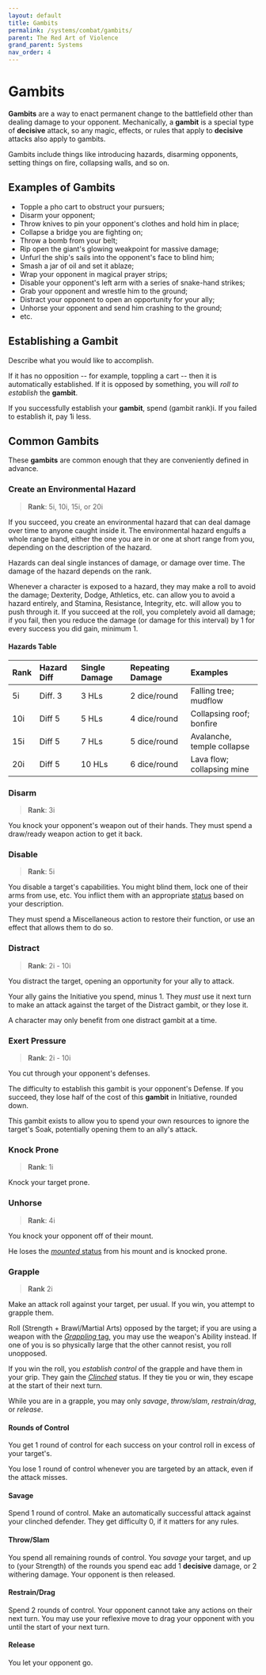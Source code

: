 ```yaml
---
layout: default
title: Gambits
permalink: /systems/combat/gambits/
parent: The Red Art of Violence
grand_parent: Systems
nav_order: 4
---
```


# Gambits

**Gambits** are a way to enact permanent change to the battlefield other than
dealing damage to your opponent. Mechanically, a **gambit** is a special type
of **decisive** attack, so any magic, effects, or rules that apply to
**decisive** attacks also apply to gambits.

Gambits include things like introducing hazards, disarming opponents, setting
things on fire, collapsing walls, and so on.

## Examples of **Gambits**

- Topple a pho cart to obstruct your pursuers;
- Disarm your opponent;
- Throw knives to pin your opponent's clothes and hold him in place;
- Collapse a bridge you are fighting on;
- Throw a bomb from your belt;
- Rip open the giant's glowing weakpoint for massive damage;
- Unfurl the ship's sails into the opponent's face to blind him;
- Smash a jar of oil and set it ablaze;
- Wrap your opponent in magical prayer strips;
- Disable your opponent's left arm with a series of snake-hand strikes;
- Grab your opponent and wrestle him to the ground;
- Distract your opponent to open an opportunity for your ally;
- Unhorse your opponent and send him crashing to the ground;
- etc.

## Establishing a **Gambit**

Describe what you would like to accomplish.

If it has no opposition -- for example, toppling a cart -- then it is
automatically established. If it is opposed by something, you will _roll to_
_establish_ the **gambit**.

If you successfully establish your **gambit**, spend (gambit rank)i. If you
failed to establish it, pay 1i less.

## Common **Gambits**

These **gambits** are common enough that they are conveniently defined in
advance.

### Create an Environmental Hazard

> **Rank**: 5i, 10i, 15i, or 20i

If you succeed, you create an environmental hazard that can deal damage over
time to anyone caught inside it. The environmental hazard engulfs a whole range
band, either the one you are in or one at short range from you, depending on the
description of the hazard.

Hazards can deal single instances of damage, or damage over time. The damage of
the hazard depends on the rank.

Whenever a character is exposed to a hazard, they may make a roll to avoid the
damage; Dexterity, Dodge, Athletics, etc. can allow you to avoid a hazard
entirely, and Stamina, Resistance, Integrity, etc. will allow you to push
through it. If you succeed at the roll, you completely avoid all damage; if you
fail, then you reduce the damage (or damage for this interval) by 1 for every
success you did gain, minimum 1.

#### Hazards Table

| Rank | Hazard Diff | Single Damage | Repeating Damage | Examples                   |
| :--- | :---------- | :------------ | :--------------- | :------------------------- |
| 5i   | Diff. 3     | 3 HLs         | 2 dice/round     | Falling tree; mudflow      |
| 10i  | Diff 5      | 5 HLs         | 4 dice/round     | Collapsing roof; bonfire   |
| 15i  | Diff 5      | 7 HLs         | 5 dice/round     | Avalanche, temple collapse |
| 20i  | Diff 5      | 10 HLs        | 6 dice/round     | Lava flow; collapsing mine |

### Disarm

> **Rank**: 3i

You knock your opponent's weapon out of their hands. They must spend a
draw/ready weapon action to get it back.

### Disable

> **Rank**: 5i

You disable a target's capabilities. You might blind them, lock one of their
arms from use, etc. You inflict them with an appropriate
[status](/venture/systems/combat/status) based on your description.

They must spend a Miscellaneous action to restore their function, or use an
effect that allows them to do so.

### Distract

> **Rank**: 2i - 10i

You distract the target, opening an opportunity for your ally to attack.

Your ally gains the Initiative you spend, minus 1. They _must_ use it next turn
to make an attack against the target of the Distract gambit, or they lose it.

A character may only benefit from one distract gambit at a time.

### Exert Pressure

> **Rank**: 2i - 10i

You cut through your opponent's defenses.

The difficulty to establish this gambit is your opponent's Defense. If you
succeed, they lose half of the cost of this **gambit** in Initiative, rounded
down.

This gambit exists to allow you to spend your own resources to ignore the
target's Soak, potentially opening them to an ally's attack.

### Knock Prone

> **Rank**: 1i

Knock your target prone.

### Unhorse

> **Rank**: 4i

You knock your opponent off of their mount.

He loses the [_mounted_ status](/venture/systems/combat/status#mounted) from his
mount and is knocked prone.

### Grapple

> **Rank** 2i

Make an attack roll against your target, per usual. If you win, you attempt to
grapple them.

Roll (Strength + Brawl/Martial Arts) opposed by the target; if you are using a
weapon with the [_Grappling_ tag](/venture/gear/weaponry#grappling), you may
use the weapon's Ability instead. If one of you is so physically large that the
other cannot resist, you roll unopposed.

If you win the roll, you _establish control_ of the grapple and have them in
your grip. They gain the [_Clinched_](/venture/systems/combat/status#clinched)
status. If they tie you or win, they escape at the start of their next turn.

While you are in a grapple, you may only _savage_, _throw/slam_,
_restrain/drag_, or _release_.

#### Rounds of Control

You get 1 round of control for each success on your control roll in excess of
your target's.

You lose 1 round of control whenever you are targeted by an attack, even if the
attack misses.

#### Savage

Spend 1 round of control. Make an automatically successful attack against your
clinched defender. They get difficulty 0, if it matters for any rules.

#### Throw/Slam

You spend all remaining rounds of control. You _savage_ your target, and up to
(your Strength) of the rounds you spend eac add 1 **decisive** damage, or 2
withering damage. Your opponent is then released.

#### Restrain/Drag

Spend 2 rounds of control. Your opponent cannot take any actions on their next
turn. You may use your reflexive move to drag your opponent with you until the
start of your next turn.

#### Release

You let your opponent go.
